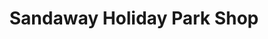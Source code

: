 ---
title: "Sandaway Holiday Park Shop"
url: /ilfracombe/sandaway-holiday-park-shop/
shop: convenience
---